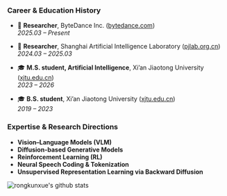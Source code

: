 ### Career & Education History

- 🔬 **Researcher**, ByteDance Inc. ([bytedance.com](https://bytedance.com))  
  _2025.03 – Present_

- 🔬 **Researcher**, Shanghai Artificial Intelligence Laboratory ([pjlab.org.cn](https://pjlaboratory.org.cn/))  
  _2024.03 – 2025.03_

- 🎓 **M.S. student, Artificial Intelligence**, Xi’an Jiaotong University ([xjtu.edu.cn](https://www.xjtu.edu.cn/))  
  _2023 – 2026_

- 🎓 **B.S. student**, Xi’an Jiaotong University ([xjtu.edu.cn](https://www.xjtu.edu.cn/))  
  _2019 – 2023_


### Expertise & Research Directions

- **Vision–Language Models (VLM)**
- **Diffusion-based Generative Models**
- **Reinforcement Learning (RL)**
- **Neural Speech Coding & Tokenization**
- **Unsupervised Representation Learning via Backward Diffusion**

![rongkunxue's github stats](https://github-readme-stats-anuraghazra1.vercel.app/api?username=rongkunxue&show_icons=true&theme=cobalt)
